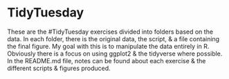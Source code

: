 # TidyTuesday

These are the #TidyTuesday exercises divided into folders based on the data. In each folder, there is the original data, the script, & a file containing the final figure. My goal with this is to manipulate the data entirely in R. Obviously there is a focus on using ggplot2 & the tidyverse where possible. In the README.md file, notes can be found about each exercise & the different scripts & figures produced. 
